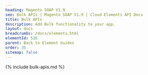 ```yaml
---
heading: Magento SOAP V1.9
seo: Bulk APIs | Magento SOAP V1.9 | Cloud Elements API Docs
title: Bulk APIs
description: Add Bulk functionality to your app.
layout: docs
breadcrumbs: /docs/elements.html
elementId: 526
parent: Back to Element Guides
order: 35
sitemap: false
---
```


{% include bulk-apis.md %}
